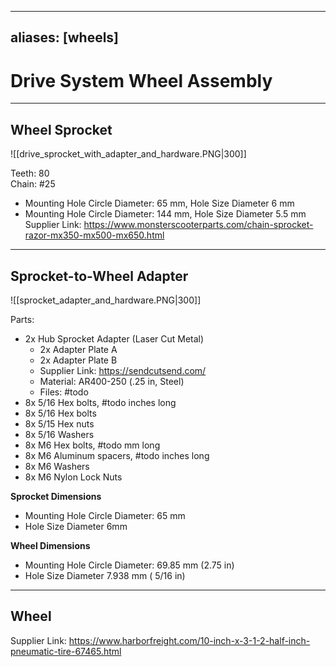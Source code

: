 
---
aliases: [wheels]
---
# Drive System Wheel Assembly

---

## Wheel Sprocket
![[drive_sprocket_with_adapter_and_hardware.PNG|300]]

Teeth: 80  
Chain: #25  
- Mounting Hole Circle Diameter: 65 mm, Hole Size Diameter 6 mm
- Mounting Hole Circle Diameter: 144 mm, Hole Size Diameter 5.5 mm
Supplier Link: https://www.monsterscooterparts.com/chain-sprocket-razor-mx350-mx500-mx650.html


---

## Sprocket-to-Wheel Adapter
![[sprocket_adapter_and_hardware.PNG|300]]

Parts:
- 2x Hub Sprocket Adapter (Laser Cut Metal)
	- 2x Adapter Plate A
	- 2x Adapter Plate B 
	- Supplier Link: https://sendcutsend.com/
    - Material: AR400-250 (.25 in, Steel)
	- Files: #todo
- 8x 5/16 Hex bolts, #todo inches long
- 8x 5/16 Hex bolts
- 8x 5/15 Hex nuts
- 8x 5/16 Washers
- 8x M6 Hex bolts,  #todo mm long
- 8x M6 Aluminum spacers, #todo inches long
- 8x M6 Washers
- 8x M6 Nylon Lock Nuts



**Sprocket Dimensions**
- Mounting Hole Circle Diameter: 65 mm
- Hole Size Diameter 6mm

**Wheel  Dimensions**
- Mounting Hole Circle Diameter: 69.85 mm (2.75 in)
-  Hole Size Diameter 7.938 mm ( 5/16 in)

---

## Wheel
Supplier Link: https://www.harborfreight.com/10-inch-x-3-1-2-half-inch-pneumatic-tire-67465.html
